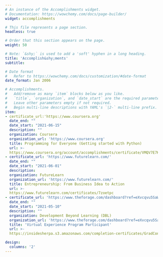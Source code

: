 ```yaml
---
# An instance of the Accomplishments widget.
# Documentation: https://wowchemy.com/docs/page-builder/
widget: accomplishments

# This file represents a page section.
headless: true

# Order that this section appears on the page.
weight: 50

# Note: `&shy;` is used to add a 'soft' hyphen in a long heading.
title: 'Accomplish&shy;ments'
subtitle:

# Date format
#   Refer to https://wowchemy.com/docs/customization/#date-format
date_format: Jan 2006

# Accomplishments.
#   Add/remove as many `item` blocks below as you like.
#   `title`, `organization`, and `date_start` are the required parameters.
#   Leave other parameters empty if not required.
#   Begin multi-line descriptions with YAML's `|2-` multi-line prefix.
item:
- certificate_url:'https://www.coursera.org'
  date_end: ""
  date_start: "2021-06-15"
  description: ""
  organization: Coursera
  organization_url: 'https://www.coursera.org'
  title: Programming for Everyone (Getting started with Python)
  url: >-
  https://www.coursera.org/account/accomplishments/certificate/VMQV7E7K4Q25
- certificate_url: 'https://www.futurelearn.com/'
  date_end: ""
  date_start: "2021-06-01"
  description: 
  organization: FutureLearn
  organization_url: 'https://www.futurelearn.com/'
  title: Entrepreneurship: From Business Idea to Action
  url: >-
  https://www.futurelearn.com/certificates/7zoetpc
- certificate_url: 'https://www.theforage.com/dashboard?ref=eXvcqvu5SaWs4rcP9'
  date_end: ""
  date_start: "2021-05-10"
  description: ""
  organization: Development Beyond Learning (DBL)
  organization_url: 'https://www.theforage.com/dashboard?ref=eXvcqvu5SaWs4rcP9'
  title: 'Virtual Experience Program Participant'
  url: >-
  https://insidesherpa.s3.amazonaws.com/completion-certificates/GradConnection/DBL/FyHsGMRDmAGmmueBf_GradConnection/DBL_eXvcqvu5SaWs4rcP9_completion_certificate.pdf

design:
  columns: '2' 
---
```

